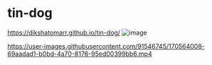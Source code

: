 # tin-dog
https://dikshatomarr.github.io/tin-dog/
![image](https://user-images.githubusercontent.com/91546745/170838515-47d262e5-fe13-4577-8e9f-58f05f4754c4.png)


https://user-images.githubusercontent.com/91546745/170564008-69aadad1-b0bd-4a70-8176-95ed00399bb6.mp4

